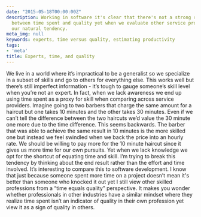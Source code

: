 ```yaml
---
date: "2015-05-18T00:00:00Z"
description: Working in software it's clear that there's not a strong relationship
  between time spent and quality yet when we evaluate other service providers that's
  our natural tendency.
meta_img: null
keywords: experts, time versus quality, estimating productivity
tags:
- 'meta'
title: Experts, time, and quality
---
```


We live in a world where it’s impractical to be a generalist so we specialize in a subset of skills and go to others for everything else. This works well but there’s still imperfect information - it’s tough to gauge someone’s skill level when you’re not an expert. In fact, when we lack awareness we end up using time spent as a proxy for skill when comparing across service providers. Imagine going to two barbers that charge the same amount for a haircut but one takes 10 minutes and the other takes 30 minutes. Even if we can’t tell the difference between the two haircuts we’d value the 30 minute one more due to the time difference. This seems backwards. The barber that was able to achieve the same result in 10 minutes is the more skilled one but instead we feel swindled when we back the price into an hourly rate. We should be willing to pay more for the 10 minute haircut since it gives us more time for our own pursuits. Yet when we lack knowledge we opt for the shortcut of equating time and skill. I’m trying to break this tendency by thinking about the end result rather than the effort and time involved. It’s interesting to compare this to software development. I know that just because someone spent more time on a project doesn’t mean it's better than someone who knocked it out yet I still view other skilled professions from a “time equals quality” perspective. It makes you wonder whether professionals in other industries have a similar mindset where they realize time spent isn’t an indicator of quality in their own profession yet view it as a sign of quality in others.
